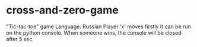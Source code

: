 # cross-and-zero-game
"Tic-tac-toe" game
Language: Russian
Player 'x' moves firstly
It can be run on the python console. When someone wins, the console will be closed after 5 sec
